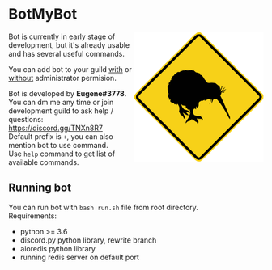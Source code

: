 # BotMyBot
<img align=right height=256 src=.github/avatar.png/>
Bot is currently in early stage of development, but it's already usable and has several useful commands.

You can add bot to your guild [with](https://discordapp.com/oauth2/authorize?client_id=394793577160376320&scope=bot&permissions=8) or [without](https://discordapp.com/oauth2/authorize?client_id=394793577160376320&scope=bot&permissions=2146958583) administrator permision.

Bot is developed by **Eugene#3778**.  
You can dm me any time or join development guild to ask help / questions: https://discord.gg/TNXn8R7  
Default prefix is `+`, you can also mention bot to use command.  
Use `help` command to get list of available commands.

## Running bot
You can run bot with `bash run.sh` file from root directory.  
Requirements:
* python >= 3.6
* discord.py python library, rewrite branch
* aioredis python library
* running redis server on default port
